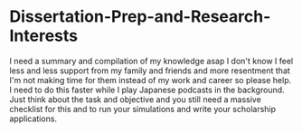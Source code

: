 # Dissertation-Prep-and-Research-Interests
I need a summary and compilation of my knowledge asap
I don't know I feel less and less support from my family and friends and more resentment that I'm not making time for them instead of my work and career so please help. 
I need to do this faster while I play Japanese podcasts in the background. 
Just think about the task and objective and you still need a massive checklist for this and to run your simulations and write your scholarship applications. 
